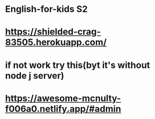 # English-for-kids S2
# https://shielded-crag-83505.herokuapp.com/
# if not work try this(byt it's without node j server)
# https://awesome-mcnulty-f006a0.netlify.app/#admin

